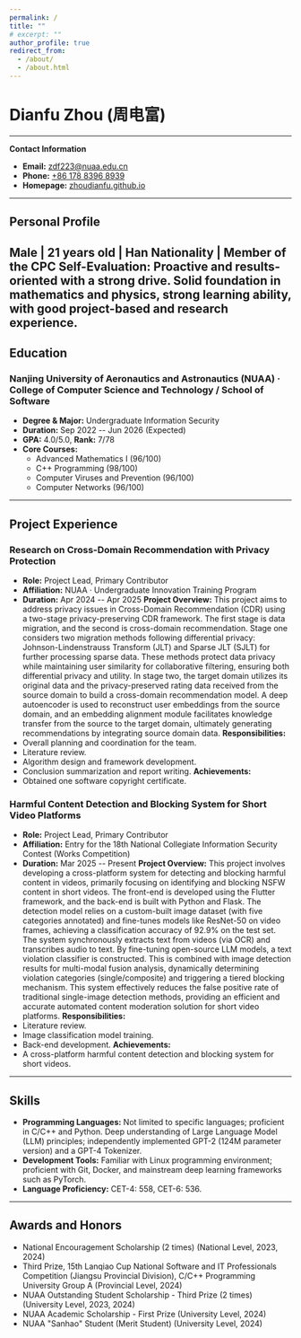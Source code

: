 ```yaml
---
permalink: /
title: ""
# excerpt: ""
author_profile: true
redirect_from: 
  - /about/
  - /about.html
---
```


# Dianfu Zhou (周电富)

---
**Contact Information**
*   **Email:** [zdf223@nuaa.edu.cn](mailto:zdf223@nuaa.edu.cn)
*   **Phone:** [+86 178 8396 8939](tel:+8617883968939)
*   **Homepage:** [zhoudianfu.github.io](https://zhoudianfu.github.io/)
---

## Personal Profile
Male | 21 years old | Han Nationality | Member of the CPC
**Self-Evaluation:** Proactive and results-oriented with a strong drive. Solid foundation in mathematics and physics, strong learning ability, with good project-based and research experience.
---

## Education
### Nanjing University of Aeronautics and Astronautics (NUAA) · College of Computer Science and Technology / School of Software

*   **Degree & Major:** Undergraduate    Information Security
*   **Duration:** Sep 2022 -- Jun 2026 (Expected)
*   **GPA:** 4.0/5.0, **Rank:** 7/78
*   **Core Courses:**
    *   Advanced Mathematics I (96/100)
    *   C++ Programming (98/100)
    *   Computer Viruses and Prevention (96/100)
    *   Computer Networks (96/100)

---

## Project Experience
### Research on Cross-Domain Recommendation with Privacy Protection

*   **Role:** Project Lead, Primary Contributor
*   **Affiliation:** NUAA · Undergraduate Innovation Training Program
*   **Duration:** Apr 2024 -- Apr 2025
**Project Overview:**
This project aims to address privacy issues in Cross-Domain Recommendation (CDR) using a two-stage privacy-preserving CDR framework. The first stage is data migration, and the second is cross-domain recommendation. Stage one considers two migration methods following differential privacy: Johnson-Lindenstrauss Transform (JLT) and Sparse JLT (SJLT) for further processing sparse data. These methods protect data privacy while maintaining user similarity for collaborative filtering, ensuring both differential privacy and utility. In stage two, the target domain utilizes its original data and the privacy-preserved rating data received from the source domain to build a cross-domain recommendation model. A deep autoencoder is used to reconstruct user embeddings from the source domain, and an embedding alignment module facilitates knowledge transfer from the source to the target domain, ultimately generating recommendations by integrating source domain data.
**Responsibilities:**
*   Overall planning and coordination for the team.
*   Literature review.
*   Algorithm design and framework development.
*   Conclusion summarization and report writing.
**Achievements:**
*   Obtained one software copyright certificate.


### Harmful Content Detection and Blocking System for Short Video Platforms
*   **Role:** Project Lead, Primary Contributor
*   **Affiliation:** Entry for the 18th National Collegiate Information Security Contest (Works Competition)
*   **Duration:** Mar 2025 -- Present
**Project Overview:**
This project involves developing a cross-platform system for detecting and blocking harmful content in videos, primarily focusing on identifying and blocking NSFW content in short videos. The front-end is developed using the Flutter framework, and the back-end is built with Python and Flask. The detection model relies on a custom-built image dataset (with five categories annotated) and fine-tunes models like ResNet-50 on video frames, achieving a classification accuracy of 92.9% on the test set. The system synchronously extracts text from videos (via OCR) and transcribes audio to text. By fine-tuning open-source LLM models, a text violation classifier is constructed. This is combined with image detection results for multi-modal fusion analysis, dynamically determining violation categories (single/composite) and triggering a tiered blocking mechanism. This system effectively reduces the false positive rate of traditional single-image detection methods, providing an efficient and accurate automated content moderation solution for short video platforms.
**Responsibilities:**
*   Literature review.
*   Image classification model training.
*   Back-end development.
**Achievements:**
*   A cross-platform harmful content detection and blocking system for short videos.
---

## Skills
*   **Programming Languages:** Not limited to specific languages; proficient in C/C++ and Python. Deep understanding of Large Language Model (LLM) principles; independently implemented GPT-2 (124M parameter version) and a GPT-4 Tokenizer.
*   **Development Tools:** Familiar with Linux programming environment; proficient with Git, Docker, and mainstream deep learning frameworks such as PyTorch.
*   **Language Proficiency:** CET-4: 558, CET-6: 536.
---

## Awards and Honors
*   National Encouragement Scholarship (2 times) (National Level, 2023, 2024)
*   Third Prize, 15th Lanqiao Cup National Software and IT Professionals Competition (Jiangsu Provincial Division), C/C++ Programming University Group A (Provincial Level, 2024)
*   NUAA Outstanding Student Scholarship - Third Prize (2 times) (University Level, 2023, 2024)
*   NUAA Academic Scholarship - First Prize (University Level, 2024)
*   NUAA "Sanhao" Student (Merit Student) (University Level, 2024)
